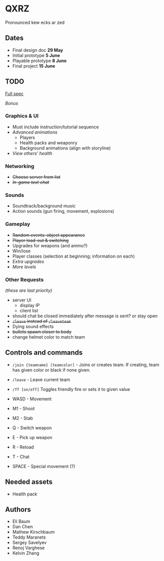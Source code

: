 # QXRZ
Pronounced kew ecks ar zed

## Dates
- Final design doc **29 May**
- Initial prototype **5 June**
- Playable prototype **8 June**
- Final project **15 June**

## TODO

[Full spec](https://drive.google.com/file/d/0B-XTOcM1I4MJSEV4dHliN0xsWms/view?usp=sharing)

*Bonus*

### Graphics & UI
- Must include instruction/tutorial sequence
- *Advanced animations*
    - Players
    - Health packs and weaponry
    - Background animations (align with storyline)
- *View others' health*

### Networking
- ~~Choose server from list~~
- ~~*In-game text chat*~~

### Sounds
- Soundtrack/background music
- Action sounds (gun firing, movement, explosions)

### Gameplay
- ~~Random events: object appearance~~
- ~~Player load-out & switching~~
- Upgrades for weapons (and ammo?)
- Win/lose
- Player classes (selection at beginning; information on each)
- *Extra upgrades*
- *More levels*

### Other Requests

*(these are last priority)*

- server UI
   - display IP
   - client list
- should chat be closed immediately after message is sent? or stay open
- ~~`/leave` instead of `/leaveteam`~~
- Dying sound effects
- ~~bullets spawn closer to body~~
- change helmet color to match team

## Controls and commands

- `/join {teamname} [teamcolor]` - Joins or creates team. If creating, team has given color or black if none given.
- `/leave` - Leave current team
- `/ff [on/off]` Toggles friendly fire or sets it to given value

- WASD - Movement
- M1 - Shoot
- M2 - Stab
- Q - Switch weapon
- E - Pick up weapon
- R - Reload
- T - Chat
- SPACE - Special movement (?)

## Needed assets
- Health pack

## Authors
- Eli Baum
- Dan Chen
- Mathew Kirschbaum
- Teddy Maranets
- Sergey Savelyev
- Renoj Varghese
- Kelvin Zhang
